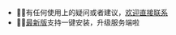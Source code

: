 - 📧📧有任何使用上的疑问或者建议，[欢迎直接联系](mailto:codeloverql@gmail.com)
- 🎉🎉[最新版](https://apps.apple.com/cn/app/myservers/id6466196656)支持一键安装，升级服务端啦